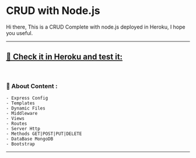 # CRUD with Node.js
Hi there, This is a CRUD Complete with node.js deployed in Heroku, I hope you useful.
<hr> 

<a href="https://lenobit.herokuapp.com/dashboard"><h2> 🚀 Check it in Heroku and test it:</h2></a>

</br>

### 📘 About Content :
    - Express Config
    - Templates
    - Dynamic Files
    - Middleware
    - Views
    - Routes
    - Server Http
    - Methods GET|POST|PUT|DELETE
    - DataBase MongoDB
    - Bootstrap
    
<hr> 
